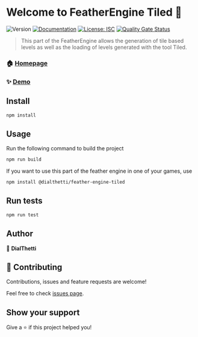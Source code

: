 # Welcome to FeatherEngine Tiled 👋
![Version](https://img.shields.io/badge/version-0.1.0-blue.svg?cacheSeconds=2592000)
[![Documentation](https://img.shields.io/badge/documentation-yes-brightgreen.svg)](https://github.com/DialThetti/feather-engine-tiled/wiki)
[![License: ISC](https://img.shields.io/badge/License-ISC-yellow.svg)](#)
[![Quality Gate Status](https://sonarcloud.io/api/project_badges/measure?project=DialThetti_feather-engine-tiled&metric=alert_status)](https://sonarcloud.io/dashboard?id=DialThetti_feather-engine-tiled)

> This part of the FeatherEngine allows the generation of tile based levels as well as the loading of levels generated with the tool Tiled.

### 🏠 [Homepage](https://github.com/DialThetti/feather-engine-tiled)

### ✨ [Demo](https://dialthetti.github.io/playground/)

## Install

```sh
npm install
```

## Usage

Run the following command to build the project
```sh
npm run build
```
If you want to use this part of the feather engine in one of your games, use

```sh
npm install @dialthetti/feather-engine-tiled
```
## Run tests

```sh
npm run test
```

## Author

👤 **DialThetti**


## 🤝 Contributing

Contributions, issues and feature requests are welcome!

Feel free to check [issues page](https://github.com/DialThetti/feather-engine-tiled/issues). 

## Show your support

Give a ⭐️ if this project helped you!
